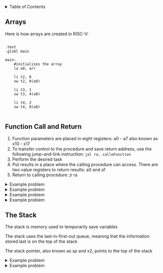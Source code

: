 <details>
<summary>Table of Contents</summary>
<ol>
  <li>
    <a href='#arrays'>Arrays</a>
  </li>
  <li>
    <a href='#function-call-and-return'>Function Call and Return</a>
  </li>
  <li>
    <a href='#the-stack'>The Stack</a>
  </li>
</ol>
</details>

## Arrays
Here is how arrays are created in RISC-V:

<pre>
<code class="language-riscv">
.text
.globl main

main:
	#initializes the array
 	la a0, arr
 	
 	li t2, 0
 	sw t2, 0(a0)
 	
 	li t3, 1
 	sw t3, 4(a0)
 	
 	li t4, 2
 	sw t4, 8(a0)
</code>
</pre>

## Function Call and Return
<ol>
  <li>Function parameters are placed in eight registers: a0 - a7 also known as x10 - x17</li>
  <li>To transfer control to the procedure and save return address, use the following jump-and-link instruction: <code>jal ra, calleFunction</code></li>
  <li>Perform the desired task</li>
  <li>Put results in a place where the calling procedure can access. There are two value registers to return results: a0 and a1</li>
  <li>Return to calling procedure: jr ra</li>
</ol>  

<details>
    <summary>Example problem</summary>

Write a function that takes two integers as arguments and returns their sum. Assume the arguments are passed in a0 and a1, and the return value should be stored in a0
<ul>  
  <details>
    <summary>Solution</summary>

<pre>
<code class="language-riscv">
main:
	addi a0, x0, 5
	addi a1, x0, 9

	jal Sum

Sum:
	add a0, a0, a1
	jr ra
</code>
</pre>
</details>
</ul>  
</details>

<details>
    <summary>Example problem</summary>

Find the maximum value in an array that you create using functions
<ul>  
  <details>
    <summary>Solution</summary>

<pre>
<code class="language-riscv">
.globl main

main:
	#initializes the array
 	li a0, 0x10010000
 	
 	li t0, 55
 	sw t0, 0(a0)
 	
 	li t1, 1
 	sw t1, 4(a0)
 	
 	li t2, 99
 	sw t2, 8(a0)
 	
 	li t3, 44
 	sw t3, 12(a0)
 	
 	#initalize parameter max value to first element of array
 	add a1, t0, zero
 	
 	#initialize parameter number of elements within array
 	addi, a2, zero, 4
 	
 	jal Maximum
 	
 	li a7, 10
 	ecall
 	
 Maximum:
 	jal ra, for
 	jr ra
 	
 for:
 	lw t5, 0(a0)
 	
 	addi a0, a0, 4
 	addi a2, a2, -1
 	
 	bgt t5, a1, updateMax
 	
 	bne a2, zero, for
 	
 	jr ra
 
 updateMax:
        sub a1, a1, zero
 	add, a1, t5, zero
 	
 	jr ra
</code>
</pre>
</details>
</ul>  
</details>

<details>
    <summary>Example problem</summary>

Find the number of even and odd numbers in an array
<ul>  
  <details>
    <summary>Solution</summary>

<pre>
<code class="language-riscv">
.globl main

main:
	#initialize the array
	li a0, 0x10010000
	
	#initialize the count of even numbers
	li t1, 0
	
	#initialize the count of odd numbers
	li t2, 0
	
	li t0, 2
	sw t0, 0(a0)
	
	li t3, 7
	sw t3, 4(a0)
	
	li t4, 8
	sw t4, 8(a0)
	
	li t5, 9
	sw t5, 12(a0)
	
	li t6, 10
	sw t6, 16(a0)
	
	li t0, 13
	sw t0, 20(a0)
	
	li t0, 15
	sw t0, 24(a0)
	
	li t0, 18
	sw t0, 28(a0)
	
	#number of elements in array
	li a1, 8
	
	jal findCounts
	
	li a7, 10
	ecall
	
findCounts:
	jal for
	jr ra
	
for:
	lw t0, 0(a0)
	
	addi a0, a0, 4
	
	andi t0, t0, 1
	
	bne t0, zero, addOdd
	j addEven
	
addOdd:
	addi t2, t2, 1
	j loopContinue
	
addEven:
	addi t1, t1, 1	
	j loopContinue
	
loopContinue:
	addi a1, a1, -1
	
	bne a1, zero, for
	
	jr ra
</code>
</pre>
</details>
</ul>  
</details>

<details>
    <summary>Example problem</summary>

Write a RISC-V instruction to call a function LINEAR_SEARCH located at a different address
<ul>  
  <details>
    <summary>Solution</summary>

jalr, ra, 0(t0) 
</details>
</ul>  
</details>

## The Stack
The stack is memory used to temporarily save variables

The stack uses the last-in-first-out queue, meaning that the information stored last is on the top of the stack

The stack pointer, also known as sp and x2, points to the top of the stack

<details>
    <summary>Example problem</summary>

Write a RISC-V instructions to allocate stack space and backup the original values of registers s0 and ra
<ul>  
  <details>
    <summary>Solution</summary>

addi sp, sp, -8
sw s0, 8(sp)
sw ra, 4(sp)
</details>
</ul>  
</details>

<details>
    <summary>Example problem</summary>

Write a RISC-V instructions to restore the original values of registers s0 and ra
<ul>  
  <details>
    <summary>Solution</summary>

lw s0, 8(sp)
lw ra, 4(sp)
addi sp, sp, 8
</details>
</ul>  
</details>
